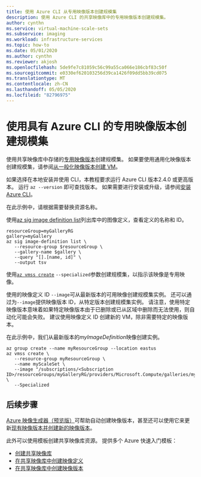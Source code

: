 ```yaml
---
title: 使用 Azure CLI 从专用映像版本创建规模集
description: 使用 Azure CLI 的共享映像库中的专用映像版本创建规模集。
author: cynthn
ms.service: virtual-machine-scale-sets
ms.subservice: imaging
ms.workload: infrastructure-services
ms.topic: how-to
ms.date: 05/01/2020
ms.author: cynthn
ms.reviewer: akjosh
ms.openlocfilehash: 5de9fe7c81059c56c99a55ca066e186cbf83c50f
ms.sourcegitcommit: e0330ef620103256d39ca1426f09dd5bb39cd075
ms.translationtype: MT
ms.contentlocale: zh-CN
ms.lasthandoff: 05/05/2020
ms.locfileid: "82796975"
---
```

# <a name="create-a-scale-set-using-a-specialized-image-version-with-the-azure-cli"></a>使用具有 Azure CLI 的专用映像版本创建规模集

使用共享映像库中存储的[专用映像版本](https://docs.microsoft.com/azure/virtual-machines/linux/shared-image-galleries#generalized-and-specialized-images)创建规模集。 如果要使用通用化映像版本创建规模集，请参阅[从一般化映像版本创建 VM](instance-generalized-image-version-cli.md)。

如果选择在本地安装并使用 CLI，本教程要求运行 Azure CLI 版本2.4.0 或更高版本。 运行 `az --version` 即可查找版本。 如果需要进行安装或升级，请参阅[安装 Azure CLI]( /cli/azure/install-azure-cli)。

在此示例中，请根据需要替换资源名称。 

使用[az sig image definition list](/cli/azure/sig/image-definition#az-sig-image-definition-list)列出库中的图像定义，查看定义的名称和 ID。

```azurecli-interactive 
resourceGroup=myGalleryRG
gallery=myGallery
az sig image-definition list \
   --resource-group $resourceGroup \
   --gallery-name $gallery \
   --query "[].[name, id]" \
   --output tsv
```

使用[`az vmss create`](/cli/azure/vmss#az-vmss-create) `--specialized`参数创建规模集，以指示该映像是专用映像。

使用的映像定义 ID `--image`可从最新版本的可用映像创建规模集实例。 还可以通过为`--image`提供映像版本 ID，从特定版本创建规模集实例。 请注意，使用特定映像版本意味着如果特定映像版本由于已删除或已从区域中删除而无法使用，则自动化可能会失败。 建议使用映像定义 ID 创建新的 VM，除非需要特定的映像版本。

在此示例中，我们从最新版本的*myImageDefinition*映像创建实例。

```azurecli
az group create --name myResourceGroup --location eastus
az vmss create \
   --resource-group myResourceGroup \
   --name myScaleSet \
   --image "/subscriptions/<Subscription ID>/resourceGroups/myGalleryRG/providers/Microsoft.Compute/galleries/myGallery/images/myImageDefinition" \
   --Specialized
```


## <a name="next-steps"></a>后续步骤
[Azure 映像生成器（预览版）](../virtual-machines/linux/image-builder-overview.md)可帮助自动创建映像版本，甚至还可以使用它来更新[现有映像版本并创建新的映像版本](../virtual-machines/linux/image-builder-gallery-update-image-version.md)。 

此外可以使用模板创建共享映像库资源。 提供多个 Azure 快速入门模板： 

- [创建共享映像库](https://azure.microsoft.com/resources/templates/101-sig-create/)
- [在共享映像库中创建映像定义](https://azure.microsoft.com/resources/templates/101-sig-image-definition-create/)
- [在共享映像库中创建映像版本](https://azure.microsoft.com/resources/templates/101-sig-image-version-create/)



